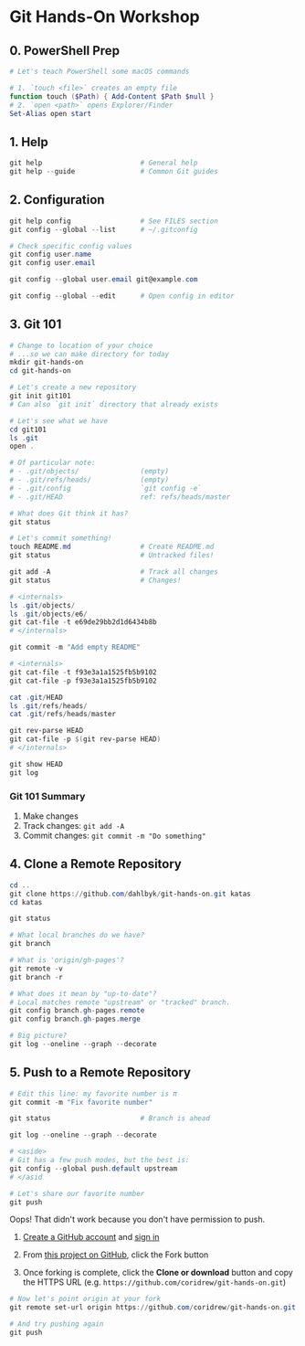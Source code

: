 # Git Hands-On Workshop

## 0. PowerShell Prep

```powershell
# Let's teach PowerShell some macOS commands

# 1. `touch <file>` creates an empty file
function touch ($Path) { Add-Content $Path $null }
# 2. `open <path>` opens Explorer/Finder
Set-Alias open start
```

## 1. Help

```powershell
git help                        # General help
git help --guide                # Common Git guides
```

## 2. Configuration

```powershell
git help config                 # See FILES section
git config --global --list      # ~/.gitconfig

# Check specific config values
git config user.name
git config user.email

git config --global user.email git@example.com

git config --global --edit      # Open config in editor
```

## 3. Git 101

```powershell
# Change to location of your choice
# ...so we can make directory for today
mkdir git-hands-on
cd git-hands-on

# Let's create a new repository
git init git101
# Can also `git init` directory that already exists

# Let's see what we have
cd git101
ls .git
open .

# Of particular note:
# - .git/objects/               (empty)
# - .git/refs/heads/            (empty)
# - .git/config                 `git config -e`
# - .git/HEAD                   ref: refs/heads/master

# What does Git think it has?
git status

# Let's commit something!
touch README.md                 # Create README.md
git status                      # Untracked files!

git add -A                      # Track all changes
git status                      # Changes!

# <internals>
ls .git/objects/
ls .git/objects/e6/
git cat-file -t e69de29bb2d1d6434b8b
# </internals>

git commit -m "Add empty README"

# <internals>
git cat-file -t f93e3a1a1525fb5b9102
git cat-file -p f93e3a1a1525fb5b9102

cat .git/HEAD
ls .git/refs/heads/
cat .git/refs/heads/master

git rev-parse HEAD
git cat-file -p $(git rev-parse HEAD)
# </internals>

git show HEAD
git log
```

### Git 101 Summary

1. Make changes
2. Track changes: `git add -A`
3. Commit changes: `git commit -m "Do something"`

## 4. Clone a Remote Repository

```powershell
cd ..
git clone https://github.com/dahlbyk/git-hands-on.git katas
cd katas

git status

# What local branches do we have?
git branch

# What is 'origin/gh-pages'?
git remote -v
git branch -r

# What does it mean by "up-to-date"?
# Local matches remote "upstream" or "tracked" branch.
git config branch.gh-pages.remote
git config branch.gh-pages.merge

# Big picture?
git log --oneline --graph --decorate
```

## 5. Push to a Remote Repository

```powershell
# Edit this line: my favorite number is π
git commit -m "Fix favorite number"

git status                      # Branch is ahead

git log --oneline --graph --decorate

# <aside>
# Git has a few push modes, but the best is:
git config --global push.default upstream
# </asid

# Let's share our favorite number
git push
```

Oops! That didn't work because you don't have permission to push.

1. [Create a GitHub account](https://github.com/join) and
   [sign in](https://github.com/login?return_to=/dahlbyk/git-hands-on)

2. From [this project on GitHub](https://github.com/dahlbyk/git-hands-on),
   click the Fork button

3. Once forking is complete, click the **Clone or download** button
   and copy the HTTPS URL (e.g. `https://github.com/coridrew/git-hands-on.git`)

```powershell
# Now let's point origin at your fork
git remote set-url origin https://github.com/coridrew/git-hands-on.git

# And try pushing again
git push
```